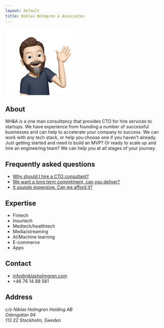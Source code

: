 ```yaml
---
layout: default
title: Niklas Holmgren & Associates
---
```


<div class="memoji">
  <img src="/assets/b45c6c5789bcd156a91ca19010be861c-sticker.png" width="210" height="210" alt="Memoji" />  
</div>

## About
NH&A is a one man consultancy that provides CTO for hire services to startups. We have experience from founding a number of successful businesses and can help to accelerate your company to success. We can work with any tech stack, or help you choose one if you haven't already. Just getting started and need to build an MVP? Or ready to scale up and hire an engineering team? We can help you at all stages of your journey.

## Frequently asked questions
- [Why should I hire a CTO consultant?](/faq/why)
- [We want a long term commitment, can you deliver?](/faq/commitment)
- [It sounds expensive. Can we afford it?](/faq/pricing)

## Expertise
- Fintech
- Insurtech
- Medtech/healthtech
- Media/streaming
- AI/Machine learning
- E-commerce
- Apps

## Contact
- info@niklasholmgren.com
- +46 76 14 88 561

## Address
<address>
  c/o Niklas Holmgren Holding AB<br/>
  Odengatan 94<br/>
  113 22 Stockholm, Sweden
</address>
